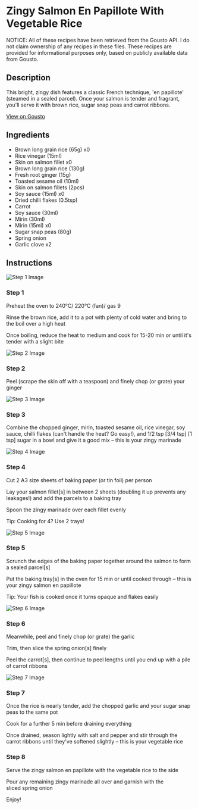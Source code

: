 # Zingy Salmon En Papillote With Vegetable Rice

NOTICE: All of these recipes have been retrieved from the Gousto API. I do not claim ownership of any recipes in these files. These recipes are provided for informational purposes only, based on publicly available data from Gousto.

## Description

This bright, zingy dish features a classic French technique, 'en papillote' (steamed in a sealed parcel). Once your salmon is tender and fragrant, you'll serve it with brown rice, sugar snap peas and carrot ribbons. 

[View on Gousto](https://www.gousto.co.uk/recipes/cookbook/zingy-salmon-en-papillote-with-vegetable-rice)

## Ingredients

- Brown long grain rice (65g) x0
- Rice vinegar (15ml)
- Skin on salmon fillet x0
- Brown long grain rice (130g)
- Fresh root ginger (15g)
- Toasted sesame oil (10ml)
- Skin on salmon fillets (2pcs)
- Soy sauce (15ml) x0
- Dried chilli flakes (0.5tsp)
- Carrot
- Soy sauce (30ml)
- Mirin (30ml)
- Mirin (15ml) x0
- Sugar snap peas (80g)
- Spring onion
- Garlic clove x2

## Instructions

![Step 1 Image](https://production-media.gousto.co.uk/cms/recipe-step-image/step-1-1614945578488-x200.jpg)

### Step 1

Preheat the oven to 240°C/ 220°C (fan)/ gas 9

Rinse the brown rice, add it to a pot with plenty of cold water and bring to the boil over a high heat

Once boiling, reduce the heat to medium and cook for 15-20 min or until it's tender with a slight bite

![Step 2 Image](https://production-media.gousto.co.uk/cms/recipe-step-image/step-2-1614945598761-x200.jpg)

### Step 2

Peel (scrape the skin off with a teaspoon) and finely chop (or grate) your ginger

![Step 3 Image](https://production-media.gousto.co.uk/cms/recipe-step-image/step-3-1614945625429-x200.jpg)

### Step 3

Combine the chopped ginger, mirin, toasted sesame oil, rice vinegar, soy sauce, chilli flakes (can't handle the heat? Go easy!), and 1/2 tsp <span class="text-purple">[3/4 tsp]</span> <span class="text-danger">[1 tsp]</span> sugar in a bowl and give it a good mix – this is your zingy marinade

![Step 4 Image](https://production-media.gousto.co.uk/cms/recipe-step-image/step-4-1614945915996-x200.jpg)

### Step 4

Cut 2<span class="text-danger"> </span>A3 size sheets of baking paper (or tin foil) per person

Lay your salmon fillet[s] in between 2 sheets (doubling it up prevents any leakages!) and add the parcels to a baking tray

Spoon the zingy marinade over each fillet evenly

Tip: Cooking for 4? Use 2 trays!

![Step 5 Image](https://production-media.gousto.co.uk/cms/recipe-step-image/step-5-1614945927619-x200.jpg)

### Step 5

Scrunch the edges of the baking paper together around the salmon to form a sealed parcel[s]

Put the baking tray[s] in the oven for 15 min or until cooked through – this is your zingy salmon en papillote

Tip: Your fish is cooked once it turns opaque and flakes easily

![Step 6 Image](https://production-media.gousto.co.uk/cms/recipe-step-image/step-6-1614945960755-x200.jpg)

### Step 6

Meanwhile, peel and finely chop (or grate) the garlic

Trim, then slice the spring onion[s] finely

Peel the carrot[s], then continue to peel lengths until you end up with a pile of carrot ribbons

![Step 7 Image](https://production-media.gousto.co.uk/cms/recipe-step-image/step-7-1614945975031-x200.jpg)

### Step 7

Once the rice is nearly tender, add the chopped garlic and your sugar snap peas to the same pot

Cook for a further 5 min before draining everything

Once drained, season lightly with salt and pepper and stir through the carrot ribbons until they've softened slightly – this is your vegetable rice

### Step 8

Serve the zingy salmon en papillote with the vegetable rice to the side

Pour any remaining zingy marinade all over and garnish with the sliced spring onion

Enjoy!

